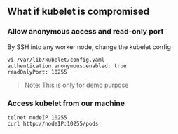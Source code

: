 ## What if kubelet is compromised

### Allow anonymous access and read-only port
By SSH into any worker node, change the kubelet config
```
vi /var/lib/kubelet/config.yaml
authentication.anonymous.enabled: true
readOnlyPort: 10255
```

> Note: This is only for demo purpose 

### Access kubelet from our machine
```
telnet nodeIP 10255
curl http://nodeIP:10255/pods
```


